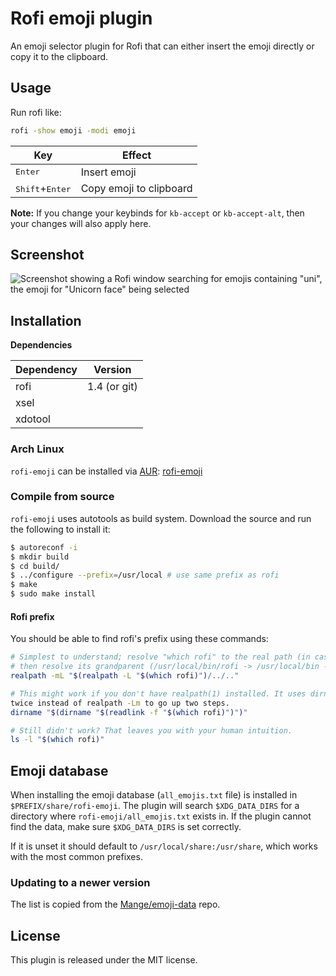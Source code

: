 # Rofi emoji plugin

An emoji selector plugin for Rofi that can either insert the emoji directly or copy it to the clipboard.

## Usage

Run rofi like:

```bash
rofi -show emoji -modi emoji
```

| Key                               | Effect                  |
|-----------------------------------|-------------------------|
| <kbd>Enter</kbd>                  | Insert emoji            |
| <kbd>Shift</kbd>+<kbd>Enter</kbd> | Copy emoji to clipboard |

**Note:** If you change your keybinds for `kb-accept` or `kb-accept-alt`, then
your changes will also apply here.

## Screenshot

![Screenshot showing a Rofi window searching for emojis containing "uni", the
emoji for "Unicorn face" being selected](screenshot.png)

## Installation

**Dependencies**

| Dependency | Version      |
|------------|--------------|
| rofi       | 1.4 (or git) |
| xsel       |              |
| xdotool    |              |

### Arch Linux

`rofi-emoji` can be installed via [AUR](https://aur.archlinux.org/):
[rofi-emoji](https://aur.archlinux.org/packages/rofi-emoji/)

### Compile from source

`rofi-emoji` uses autotools as build system. Download the source and run the following to install it:

```bash
$ autoreconf -i
$ mkdir build
$ cd build/
$ ../configure --prefix=/usr/local # use same prefix as rofi
$ make
$ sudo make install
```

#### Rofi prefix

You should be able to find rofi's prefix using these commands:

```bash
# Simplest to understand; resolve "which rofi" to the real path (in case it is a symlink),
# then resolve its grandparent (/usr/local/bin/rofi -> /usr/local/bin -> /usr/local)
realpath -mL "$(realpath -L "$(which rofi)")/../.."

# This might work if you don't have realpath(1) installed. It uses dirname
twice instead of realpath -Lm to go up two steps.
dirname "$(dirname "$(readlink -f "$(which rofi)")")"

# Still didn't work? That leaves you with your human intuition.
ls -l "$(which rofi)"
```

## Emoji database

When installing the emoji database (`all_emojis.txt` file) is installed in
`$PREFIX/share/rofi-emoji`. The plugin will search `$XDG_DATA_DIRS` for a
directory where `rofi-emoji/all_emojis.txt` exists in. If the plugin cannot
find the data, make sure `$XDG_DATA_DIRS` is set correctly.

If it is unset it should default to `/usr/local/share:/usr/share`, which works
with the most common prefixes.

### Updating to a newer version

The list is copied from the [Mange/emoji-data][emoji-data] repo.

## License

This plugin is released under the MIT license.

[emoji-data]: https://github.com/Mange/emoji-data
